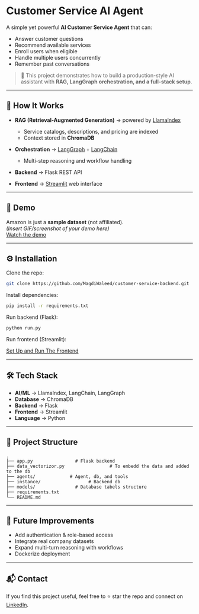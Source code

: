 # Customer Service AI Agent

A simple yet powerful **AI Customer Service Agent** that can:
- Answer customer questions  
- Recommend available services  
- Enroll users when eligible  
- Handle multiple users concurrently  
- Remember past conversations  

> 🚀 This project demonstrates how to build a production-style AI assistant with **RAG, LangGraph orchestration, and a full-stack setup**.  

---

## 🔎 How It Works

- **RAG (Retrieval-Augmented Generation)** → powered by [LlamaIndex](https://github.com/jerryjliu/llama_index)  
  - Service catalogs, descriptions, and pricing are indexed  
  - Context stored in **ChromaDB**  

- **Orchestration** → [LangGraph](https://github.com/langchain-ai/langgraph) + [LangChain](https://github.com/langchain-ai/langchain)  
  - Multi-step reasoning and workflow handling  

- **Backend** → Flask REST API  
- **Frontend** → [Streamlit](https://streamlit.io/) web interface  

---

## 📸 Demo

Amazon is just a **sample dataset** (not affiliated).  
*(Insert GIF/screenshot of your demo here)*  
[Watch the demo](https://youtu.be/R7gtjDmP00I)

---

## ⚙️ Installation

Clone the repo:  
```bash
git clone https://github.com/MagdiWaleed/customer-service-backend.git
````

Install dependencies:

```bash
pip install -r requirements.txt
```

Run backend (Flask):

```bash
python run.py
```

Run frontend (Streamlit):

[Set Up and Run The Frontend](https://github.com/MagdiWaleed/customer-service-frontend)

---

## 🛠 Tech Stack

* **AI/ML** → LlamaIndex, LangChain, LangGraph
* **Database** → ChromaDB
* **Backend** → Flask
* **Frontend** → Streamlit
* **Language** → Python

---

## 📂 Project Structure

```
.
├── app.py                # Flask backend
├── data_vectorizor.py                 # To embedd the data and added to the db
├── agents/             # Agent, db, and tools
├── instance/                  # Backend db
├── models/               # Database tabels structure
├── requirements.txt
└── README.md
```

---

## 🚀 Future Improvements

* Add authentication & role-based access
* Integrate real company datasets
* Expand multi-turn reasoning with workflows
* Dockerize deployment

---

## 📬 Contact

If you find this project useful, feel free to ⭐ star the repo and connect on [LinkedIn](www.linkedin.com/in/magdi-waleed).

```
```
